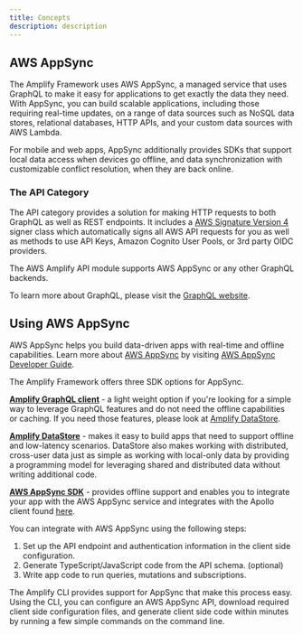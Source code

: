 ```yaml
---
title: Concepts
description: description
---
```


## AWS AppSync

The Amplify Framework uses AWS AppSync, a managed service that uses GraphQL to make it easy for applications to get exactly the data they need. With AppSync, you can build scalable applications, including those requiring real-time updates, on a range of data sources such as NoSQL data stores, relational databases, HTTP APIs, and your custom data sources with AWS Lambda.

For mobile and web apps, AppSync additionally provides SDKs that support local data access when devices go offline, and data synchronization with customizable conflict resolution, when they are back online.

### The API Category

The API category provides a solution for making HTTP requests to both GraphQL as well as REST endpoints. It includes a [AWS Signature Version 4](http://docs.aws.amazon.com/general/latest/gr/signature-version-4.html) signer class which automatically signs all AWS API requests for you as well as methods to use API Keys, Amazon Cognito User Pools, or 3rd party OIDC providers.

The AWS Amplify API module supports AWS AppSync or any other GraphQL backends.

<amplify-callout>

To learn more about GraphQL, please visit the [GraphQL website](http://graphql.org/learn/).

</amplify-callout>

## Using AWS AppSync

AWS AppSync helps you build data-driven apps with real-time and offline capabilities. Learn more about [AWS AppSync](https://aws.amazon.com/appsync/) by visiting [AWS AppSync Developer Guide](https://docs.aws.amazon.com/appsync/latest/devguide/welcome.html).

The Amplify Framework offers three SDK options for AppSync.

__[Amplify GraphQL client](~/lib/graphqlapi/query-data.md)__ - a light weight option if you're looking for a simple way to leverage GraphQL features and do not need the offline capabilities or caching. If you need those features, please look at [Amplify DataStore](https://aws-amplify.github.io/docs/js/datastore).

__[Amplify DataStore](~/lib/datastore/getting-started.md)__ - makes it easy to build apps that need to support offline and low-latency scenarios. DataStore also makes working with distributed, cross-user data just as simple as working with local-only data by providing a programming model for leveraging shared and distributed data without writing additional code.

__[AWS AppSync SDK](https://github.com/awslabs/aws-mobile-appsync-sdk-js/)__ - provides offline support and enables you to integrate your app with the AWS AppSync service and integrates with the Apollo client found [here](https://github.com/apollographql/apollo-client/).

You can integrate with AWS AppSync using the following steps:

1. Set up the API endpoint and authentication information in the client side configuration.
2. Generate TypeScript/JavaScript code from the API schema. (optional)
3. Write app code to run queries, mutations and subscriptions.

The Amplify CLI provides support for AppSync that make this process easy. Using the CLI, you can configure an AWS AppSync API, download required client side configuration files, and generate client side code within minutes by running a few simple commands on the command line.